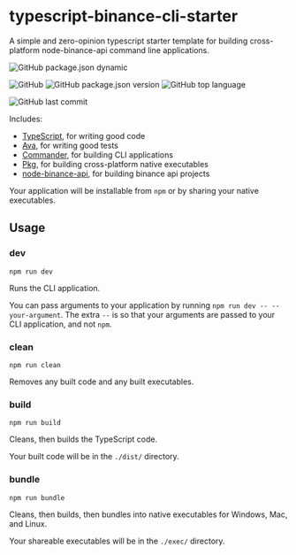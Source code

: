 # typescript-binance-cli-starter

A simple and zero-opinion typescript starter template for building cross-platform node-binance-api command line applications.

![GitHub package.json dynamic](https://img.shields.io/github/package-json/keywords/greenstevester/typescript-binance-cli-starter.svg?style=flat-square)

![GitHub](https://img.shields.io/github/license/greenstevester/typescript-binance-cli-starter.svg?style=flat-square)
![GitHub package.json version](https://img.shields.io/github/package-json/v/greenstevester/typescript-binance-cli-starter.svg?style=flat-square)
![GitHub top language](https://img.shields.io/github/languages/top/greenstevester/typescript-binance-cli-starter.svg?style=flat-square)

![GitHub last commit](https://img.shields.io/github/last-commit/greenstevester/typescript-binance-cli-starter.svg?style=flat-square)

Includes:

- [TypeScript](https://www.typescriptlang.org/), for writing good code
- [Ava](https://www.npmjs.com/package/ava), for writing good tests
- [Commander](https://www.npmjs.com/package/commander), for building CLI applications
- [Pkg](https://www.npmjs.com/package/pkg), for building cross-platform native executables
- [node-binance-api](https://github.com/jaggedsoft/node-binance-api), for building binance api projects

Your application will be installable from `npm` or by sharing your native executables.

## Usage

### **dev**

`npm run dev`

Runs the CLI application.

You can pass arguments to your application by running `npm run dev -- --your-argument`. The extra `--` is so that your arguments are passed to your CLI application, and not `npm`.

### **clean**

`npm run clean`

Removes any built code and any built executables.

### **build**

`npm run build`

Cleans, then builds the TypeScript code.

Your built code will be in the `./dist/` directory.

### **bundle**

`npm run bundle`

Cleans, then builds, then bundles into native executables for Windows, Mac, and Linux.

Your shareable executables will be in the `./exec/` directory.
